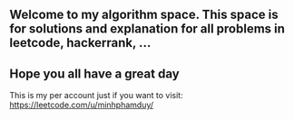 ## Welcome to my algorithm space. This space is for solutions and explanation for all problems in leetcode, hackerrank, ...

## Hope you all have a great day

This is my per account just if you want to visit: https://leetcode.com/u/minhphamduy/